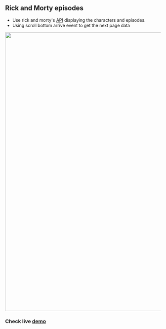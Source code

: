 ## Rick and Morty episodes
- Use rick and morty's [API](https://rickandmortyapi.com/api/) displaying the characters and episodes. 
- Using scroll bottom arrive event to get the next page data  

<img src="https://user-images.githubusercontent.com/24902525/112702971-4b3b0e00-8e63-11eb-885d-003438697ad7.png" width="900"> 

### Check live [demo](https://bertil291utn.github.io/rick-morty-challengue/)